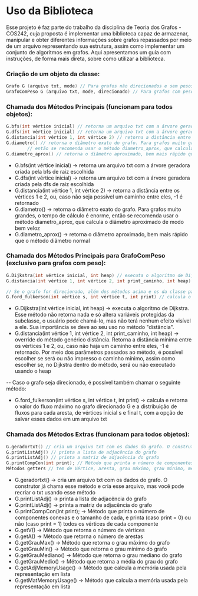 # Uso da Biblioteca

Esse projeto é faz parte do trabalho da disciplina de Teoria dos Grafos - COS242, cuja proposta é implementar uma biblioteca capaz de armazenar, manipular e 
obter diferentes informações sobre grafos repassados por meio de um arquivo representando sua estrutura, assim como implementar um conjunto de algoritmos em grafos. 
Aqui apresentamos um guia com instruções, de forma mais direta, sobre como utilizar a biblioteca. 

### Criação de um objeto da classe:

```cpp
Grafo G (arquivo txt, mode) // Para grafos não direcionados e sem pesos nas arestas
GrafoComPeso G (arquivo txt, mode, direcionado) // Para grafos com pesos nas arestas, podendo ser definido se o grafo é ou não direcionado
```

### Chamada dos Métodos Principais (funcionam para todos objetos):

```cpp
G.bfs(int vértice inicial) // retorna um arquivo txt com a árvore geradora criada pela bfs
G.dfs(int vértice inicial) // retorna um arquivo txt com a árvore geradora criada pela dfs
G.distancia(int vértice 1, int vértice 2) // retorna a distância entre os vértices 1 e 2, ou, caso não seja possível um caminho entre eles, -1 é retornado
G.diametro() // retorna o diâmetro exato do grafo. Para grafos muito grandes, o tempo de cálculo é enorme,
		// então se recomenda usar o método diametro_aprox, que calcula o diâmetro aproximado de modo bem veloz
G.diametro_aprox() // retorna o diâmetro aproximado, bem mais rápido que o método diâmetro normal
```

- G.bfs(int vértice inicial) → retorna um arquivo txt com a árvore geradora criada pela bfs de raiz escolhida
- G.dfs(int vértice inicial) → retorna um arquivo txt com a árvore geradora criada pela dfs de raiz escolhida
- G.distancia(int vértice 1, int vértice 2) → retorna a distância entre os vértices 1 e 2, ou, caso não seja possível um caminho entre eles, -1 é retornado
- G.diametro() → retorna o diâmetro exato do grafo. Para grafos muito grandes, o tempo de cálculo é enorme, então se recomenda usar o método diametro_aprox, que calcula o diâmetro aproximado de modo bem veloz
- G.diametro_aprox() → retorna o diâmetro aproximado, bem mais rápido que o método diâmetro normal

### Chamada dos Métodos Principais para GrafoComPeso (exclusivo para grafos com peso):
```cpp
G.Dijkstra(int vértice inicial, int heap) // executa o algoritmo de Dijkstra, para uso prático use o método Distância
G.distancia(int vértice 1, int vértice 2, int print_caminho, int heap) // calcula a distância entre os vértices 1 e 2, a partir do algoritmo de Dijkstra

// Se o grafo for direcionado, além dos métodos acima e os da classe pai:
G.ford_fulkerson(int vértice s, int vértice t, int print) // calcula o fluxo máximo no grafo dado, de vértices inicial s e final t 
```
- G.Dijkstra(int vértice inicial, int heap) → executa o algoritmo de Dijkstra. Esse método não retorna nada e só altera variáveis protegidas da subclasse, o usuário pode chamá-lo, mas não terá nenhum efeito visível a ele. Sua importância se deve ao seu uso no método "distância".
- G.distancia(int vértice 1, int vértice 2, int print_caminho, int heap) → override do método genérico distância. Retorna a distância mínima entre os vértices 1 e 2, ou, caso não haja um caminho entre eles, -1 é retornado. Por meio dos parâmetros passados ao método, é possível escolher se será ou não impresso o caminho mínimo, assim como escolher se, no Dijkstra dentro do método, será ou não executado usando o heap

-- Caso o grafo seja direcionado, é possível também chamar o seguinte método:
- G.ford_fulkerson(int vértice s, int vértice t, int print) -> calcula e retorna o valor do fluxo máximo no grafo direcionado G e a distribuição de fluxos para cada aresta, de vértices inicial s e final t, com a opção de salvar esses dados em um arquivo txt


### Chamada dos Métodos Extras (funcionam para todos objetos):

```cpp
G.geradortxt() // cria um arquivo txt com os dados do grafo. O construtor já chama esse método e cria esse arquivo, mas você pode recriar o txt usando esse método
G.printListAdj() // printa a lista de adjacência do grafo
G.printListAdj() // printa a matriz de adjacência do grafo
G.printCompCon(int print); // Método que printa o número de componentes conexas e o tamanho de cada, e printa (caso print = 0) ou não (caso print = 1) todos os vértices de cada componente
Métodos getters // tem de Vértice, aresta, grau máximo, grau mínimo, média do grau, mediana do grau e compcon (ajustar isso, o método retorna compcon mas isso não é printavel)
```

- G.geradortxt() → cria um arquivo txt com os dados do grafo. O construtor já chama esse método e cria esse arquivo, mas você pode recriar o txt usando esse método
- G.printListAdj() → printa a lista de adjacência do grafo
- G.printListAdj() → printa a matriz de adjacência do grafo
- G.printCompCon(int print); → Método que printa o número de componentes conexas e o tamanho de cada, e printa (caso print = 0) ou não (caso print = 1) todos os vértices de cada componente
- G.getV() → Método que retorna o número de vértices
- G.getA() → Método que retorna o número de arestas
- G.getGrauMax() → Método que retorna o grau máximo do grafo
- G.getGrauMin() → Método que retorna o  grau mínimo do grafo
- G.getGrauMediano() → Método que retorna o grau mediano do grafo
- G.getGrauMedio() → Método que retorna a média do grau do grafo
- G.getAdjMemoryUsage() → Método que calcula a memória usada pela representação em lista
- G.getMatMemoryUsage() → Método que calcula a memória usada pela representação em lista
